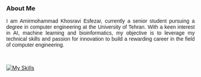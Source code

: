 ### About Me

<p align="justify" style="font-family:Arial, sans-serif;">
I am Amirmohammad Khosravi Esfezar, currently a senior student pursuing a degree in computer engineering at the University of Tehran. With a keen interest in AI, machine learning and bioinformatics, my objective is to leverage my technical skills and passion for innovation to build a rewarding career in the field of computer engineering. 
</p>
<br>

[![My Skills](https://skillicons.dev/icons?i=docker,go,java,py,c,cpp,nodejs,git,css,html,tensorflow,pytorch,mysql,bash,go,github,flask,dotnet,gitlab,js,r,react,vue,linux,postman,v,vscode&perline=8)](https://skillicons.dev)

